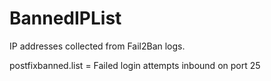 # BannedIPList

IP addresses collected from Fail2Ban logs.


postfixbanned.list = Failed login attempts inbound on port 25
